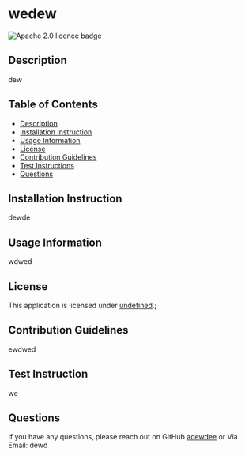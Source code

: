 # wedew
  
  ![Apache 2.0 licence badge](https://img.shields.io/badge/License-Apache_2.0-blue.svg)

  ## Description
  dew

  ## Table of Contents
  
  - [Description](#description)
  - [Installation Instruction](#installation-instruction)
  - [Usage Information](#usage-information)
  - [License](#license)
  - [Contribution Guidelines](#contribution-guidelines)
  - [Test Instructions](#test-instructions)
  - [Questions](#questions)

  ## Installation Instruction
  dewde

  ## Usage Information
  wdwed

  ## License
  This application is licensed under [undefined]().;

  ## Contribution Guidelines
  ewdwed

  ## Test Instruction
  we

  ## Questions
  If you have any questions, please reach out on GitHub
  [adewdee](https://github.com/adewdee)
  or Via Email:
  dewd
